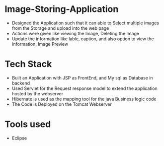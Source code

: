 # Image-Storing-Application
* Designed the Application such that it can able to Select multiple images from the Storage and upload into the web page
* Actions were given like viewing the Image, Deleting the Image
* Update the information like lable, caption, and also option to view the information, Image Preview 

# Tech Stack
* Built an Application with JSP as FrontEnd, and My sql as Database in backend
* Used Servlet for the Request response model to extend the application hosted by the webserver
* Hibernate is used as the mapping tool for the java Business logic code
* The Code is Deployed on the Tomcat Webserver

# Tools used
* Eclipse
